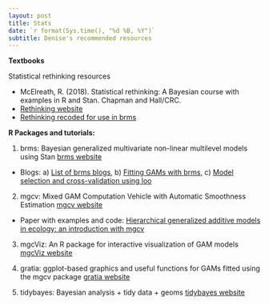 ```yaml
---
layout: post
title: Stats
date: `r format(Sys.time(), "%d %B, %Y")`
subtitle: Denise's recommended resources
---
```


**Textbooks**

Statistical rethinking resources

- McElreath, R. (2018). Statistical rethinking: A Bayesian course with examples in R and Stan. Chapman and Hall/CRC. 
- [Rethinking website](https://xcelab.net/rm/statistical-rethinking/)
- [Rethinking recoded for use in brms](https://bookdown.org/connect/#/apps/1850/access)

**R Packages and tutorials:**

1) brms: Bayesian generalized multivariate non-linear multilevel models using Stan [brms website](https://github.com/paul-buerkner/brms)

- Blogs: a) [List of brms blogs](https://paul-buerkner.github.io/blog/brms-blogposts/),
        b) [Fitting GAMs with brms](https://www.fromthebottomoftheheap.net/2018/04/21/fitting-gams-with-brms/),
        c) [Model selection and cross-validation using loo](https://avehtari.github.io/modelselection/rats_kcv.html)

2) mgcv: Mixed GAM Computation Vehicle with Automatic Smoothness Estimation [mgcv website](https://noamross.github.io/mgcv-esa-workshop/)
- Paper with examples and code: [Hierarchical generalized additive models in ecology: an introduction with mgcv](https://peerj.com/articles/6876/?utm_source=TrendMD&utm_campaign=PeerJ_TrendMD_0&utm_medium=TrendMD#supplemental-information)

3) mgcViz: An R package for interactive visualization of GAM models [mgcViz website](https://github.com/mfasiolo/mgcViz)

4) gratia: ggplot-based graphics and useful functions for GAMs fitted using the mgcv package [gratia website](https://github.com/gavinsimpson/gratia)

5) tidybayes: Bayesian analysis + tidy data + geoms [tidybayes website](https://github.com/mjskay/tidybayes)


